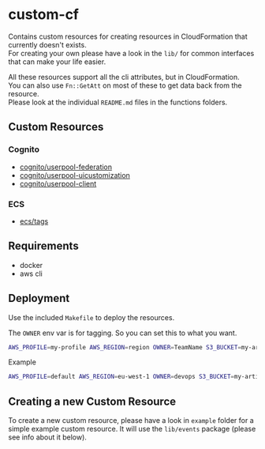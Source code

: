 # custom-cf

Contains custom resources for creating resources in CloudFormation that currently doesn't exists.  
For creating your own please have a look in the `lib/` for common interfaces that can make your
life easier.

All these resources support all the cli attributes, but in CloudFormation.  
You can also use `Fn::GetAtt` on most of these to get data back from the resource.  
Please look at the individual `README.md` files in the functions folders.

## Custom Resources

### Cognito

- [cognito/userpool-federation](cognito/userpool-federation)
- [cognito/userpool-uicustomization](cognito/userpool-uicustomization)
- [cognito/userpool-client](cognito/userpool-client)

### ECS

- [ecs/tags](ecs/tags)

## Requirements

- docker
- aws cli

## Deployment

Use the included `Makefile` to deploy the resources.

The `OWNER` env var is for tagging. So you can set this to what you want.

```bash
AWS_PROFILE=my-profile AWS_REGION=region OWNER=TeamName S3_BUCKET=my-artifact-bucket FUNCTION=folder/my-resource make deploy
```

Example

```bash
AWS_PROFILE=default AWS_REGION=eu-west-1 OWNER=devops S3_BUCKET=my-artifact-bucket FUNCTION=cognito/userpool-federation deploy
```

## Creating a new Custom Resource

To create a new custom resource, please have a look in `example` folder for a simple example custom resource.
It will use the `lib/events` package (please see info about it below).
